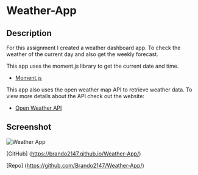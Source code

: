 # Weather-App
 
## Description

For this assignment I created a weather dashboard app. To check the weather of the current day and also get the weekly forecast.

This app uses the moment.js library to get the current date and time. 

  * [Moment.js](https://moment.github.io/luxon/)

This app also uses the open weather map API to retrieve weather data. To view more details about the API check out the website:

  * [Open Weather API](https://openweathermap.org/)

 
## Screenshot

![Weather App](/Assets/Screenshot.jpg)



[GitHub] (https://brando2147.github.io/Weather-App/) 

[Repo] (https://github.com/Brando2147/Weather-App/)